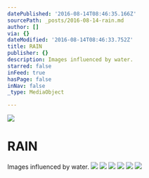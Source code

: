 ```yaml
---
datePublished: '2016-08-14T08:46:35.166Z'
sourcePath: _posts/2016-08-14-rain.md
author: []
via: {}
dateModified: '2016-08-14T08:46:33.752Z'
title: RAIN
publisher: {}
description: Images influenced by water.
starred: false
inFeed: true
hasPage: false
inNav: false
_type: MediaObject

---
```

![](https://the-grid-user-content.s3-us-west-2.amazonaws.com/8929a9c9-76c3-401a-aa16-a8886204948e.jpg)

# RAIN

Images influenced by water.
![](https://the-grid-user-content.s3-us-west-2.amazonaws.com/ea1103e7-a5e8-4f97-9236-9f13ff254d51.jpg)
![](https://the-grid-user-content.s3-us-west-2.amazonaws.com/11908537-9917-4bd8-a23d-b5e8b0def11a.jpg)
![](https://the-grid-user-content.s3-us-west-2.amazonaws.com/68b1583c-2576-4225-b767-102e73179146.jpg)
![](https://the-grid-user-content.s3-us-west-2.amazonaws.com/de7e6c7f-5281-499b-8bae-38699da000e8.jpg)
![](https://the-grid-user-content.s3-us-west-2.amazonaws.com/ed825f6c-81cf-4fb0-bbbd-ee0480bbd5a8.jpg)
![](https://the-grid-user-content.s3-us-west-2.amazonaws.com/f97d009c-6ed7-4a01-8f3d-0bceca3e7bbe.jpg)